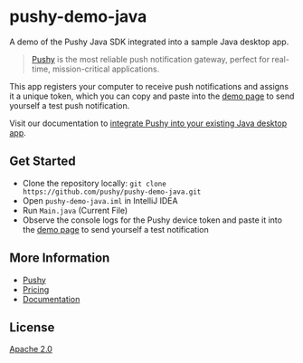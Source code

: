 # pushy-demo-java

A demo of the Pushy Java SDK integrated into a sample Java desktop app.

> [Pushy](https://pushy.me/) is the most reliable push notification gateway, perfect for real-time, mission-critical applications.

This app registers your computer to receive push notifications and assigns it a unique token, which you can copy and paste into the [demo page](https://pushy.me/docs/resources/demo) to send yourself a test push notification.

Visit our documentation to [integrate Pushy into your existing Java desktop app](https://pushy.me/docs/additional-platforms/java).

## Get Started

* Clone the repository locally: `git clone https://github.com/pushy/pushy-demo-java.git`
* Open `pushy-demo-java.iml` in IntelliJ IDEA
* Run `Main.java` (Current File)
* Observe the console logs for the Pushy device token and paste it into the [demo page](https://pushy.me/docs/resources/demo) to send yourself a test notification

## More Information

* [Pushy](https://pushy.me/)
* [Pricing](https://pushy.me/pricing)
* [Documentation](https://pushy.me/docs)

## License

[Apache 2.0](LICENSE)
